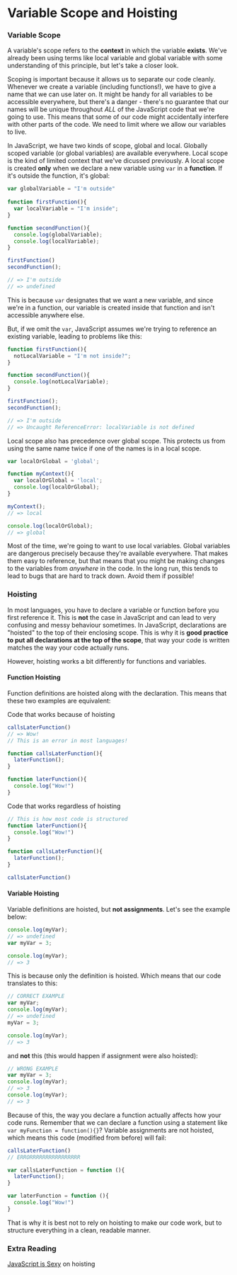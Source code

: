 # Variable Scope and Hoisting

### Variable Scope

A variable's scope refers to the **context** in which the variable **exists**. We've already been using terms like local variable and global variable with some understanding of this principle, but let's take a closer look.

Scoping is important because it allows us to separate our code cleanly. Whenever we create a variable (including functions!), we have to give a name that we can use later on. It might be handy for all variables to be accessible everywhere, but there's a danger - there's no guarantee that our names will be unique throughout *ALL* of the JavaScript code that we're going to use. This means that some of our code might accidentally interfere with other parts of the code. We need to limit where we allow our variables to live.

In JavaScript, we have two kinds of scope, global and local. Globally scoped variable (or global variables) are available everywhere. Local scope is the kind of limited context that we've dicussed previously. A local scope is created **only** when we declare a new variable using `var` in a **function**. If it's outside the function, it's global:

```js
var globalVariable = "I'm outside"
    
function firstFunction(){
  var localVariable = "I'm inside";
}

function secondFunction(){
  console.log(globalVariable);
  console.log(localVariable);
}

firstFunction()
secondFunction();

// => I'm outside
// => undefined
```

This is because `var` designates that we want a new variable, and since we're in a function, our variable is created inside that function and isn't accessible anywhere else.

But, if we omit the `var`, JavaScript assumes we're trying to reference an existing variable, leading to problems like this:

```js
function firstFunction(){
  notLocalVariable = "I'm not inside?";
}

function secondFunction(){
  console.log(notLocalVariable);
}

firstFunction();
secondFunction();

// => I'm outside
// => Uncaught ReferenceError: localVariable is not defined
```
Local scope also has precedence over global scope. This protects us from using the same name twice if one of the names is in a local scope. 

```js
var localOrGlobal = 'global';

function myContext(){
  var localOrGlobal = 'local';
  console.log(localOrGlobal);
}

myContext();
// => local

console.log(localOrGlobal);
// => global
```

Most of the time, we're going to want to use local variables. Global variables are dangerous precisely because they're available everywhere. That makes them easy to reference, but that means that you might be making changes to the variables from *anywhere* in the code. In the long run, this tends to lead to bugs that are hard to track down. Avoid them if possible!

### Hoisting

In most languages, you have to declare a variable or function before you first reference it. This is **not** the case in JavaScript and can lead to very confusing and messy behaviour sometimes. In JavaScript, declarations are "hoisted" to the top of their enclosing scope. This is why it is **good practice to put all declarations at the top of the scope**, that way your code is written matches the way your code actually runs.

However, hoisting works a bit differently for functions and variables.

#### Function Hoisting

Function definitions are hoisted along with the declaration. This means that these two examples are equivalent:

Code that works because of hoisting
```js
callsLaterFunction()
// => Wow!
// This is an error in most languages!

function callsLaterFunction(){
  laterFunction();
}

function laterFunction(){
  console.log("Wow!")
}
```
Code that works regardless of hoisting
```js
// This is how most code is structured
function laterFunction(){
  console.log("Wow!")
}

function callsLaterFunction(){
  laterFunction();
}

callsLaterFunction()
```

#### Variable Hoisting

Variable definitions are hoisted, but **not assignments**. Let's see the example below:

```js
console.log(myVar);
// => undefined
var myVar = 3;

console.log(myVar);
// => 3
```

This is because only the definition is hoisted. Which means that our code translates to this:

```js
// CORRECT EXAMPLE
var myVar;
console.log(myVar);
// => undefined
myVar = 3;

console.log(myVar);
// => 3
```

and **not** this (this would happen if assignment were also hoisted):

```js
// WRONG EXAMPLE
var myVar = 3;
console.log(myVar);
// => 3
console.log(myVar);
// => 3
```

Because of this, the way you declare a function actually affects how your code runs. Remember that we can declare a function using a statement like `var myFunction = function(){}`? Variable assignments are not hoisted, which means this code (modified from before) will fail:

```js
callsLaterFunction()
// ERRORRRRRRRRRRRRRRRR

var callsLaterFunction = function (){
  laterFunction();
}

var laterFunction = function (){
  console.log("Wow!")
}
```

That is why it is best not to rely on hoisting to make our code work, but to structure everything in a clean, readable manner.

### Extra Reading

[JavaScript is Sexy](http://javascriptissexy.com/javascript-variable-scope-and-hoisting-explained/) on hoisting
